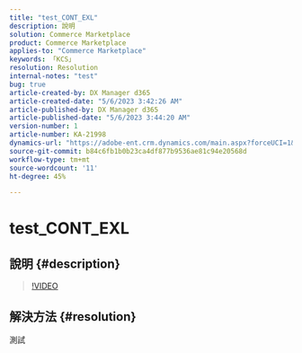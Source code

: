 ```yaml
---
title: "test_CONT_EXL"
description: 說明
solution: Commerce Marketplace
product: Commerce Marketplace
applies-to: "Commerce Marketplace"
keywords: 「KCS」
resolution: Resolution
internal-notes: "test"
bug: true
article-created-by: DX Manager d365
article-created-date: "5/6/2023 3:42:26 AM"
article-published-by: DX Manager d365
article-published-date: "5/6/2023 3:44:20 AM"
version-number: 1
article-number: KA-21998
dynamics-url: "https://adobe-ent.crm.dynamics.com/main.aspx?forceUCI=1&pagetype=entityrecord&etn=knowledgearticle&id=ff802aff-bfeb-ed11-a7c6-6045bd0061cb"
source-git-commit: b84c6fb1b0b23ca4df877b9536ae81c94e20568d
workflow-type: tm+mt
source-wordcount: '11'
ht-degree: 45%

---
```


# test_CONT_EXL

## 說明 {#description}



>[!VIDEO](https://video.tv.adobe.com/v/18696?quality=9&amp;learn=on)




## 解決方法 {#resolution}


測試
